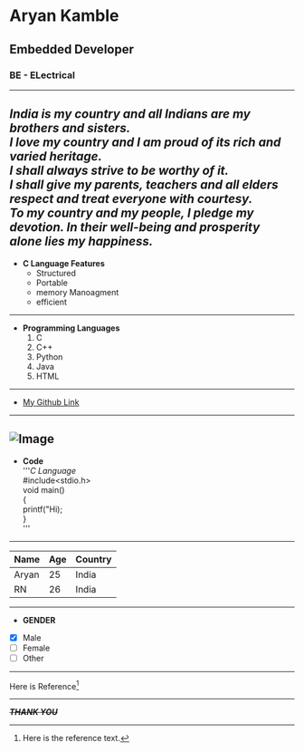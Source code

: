 # Aryan Kamble
## Embedded Developer
### BE - ELectrical  
---
***India*** _is my country and all_ ***Indians*** _are my brothers and sisters._   
*I love my country and I am proud of its rich and varied heritage.*  
*I shall always strive to be worthy of it.*  
*I shall give my parents, teachers and all elders respect and treat everyone with courtesy.*  
*To my country and my people, I pledge my devotion. In their well-being and prosperity alone lies my happiness.*  
---
* **C Language Features**
  - Structured
  - Portable
  - memory Manoagment
  - efficient
---
* **Programming Languages**
  1. C
  2. C++
  3. Python
  4. Java
  5. HTML
---

+ [My Github Link](https://github.com/Aryankamble99)

---  

![Image](https://t2.gstatic.com/licensed-image?q=tbn:ANd9GcT-DXgdLlZAxYiieSP26Fy1eGkdtCgKvFKMmZ0KXN3nrtqThfRIuz9XpNoo33bo0CXeKyxRSdPFrSFRjV4a)     
---  
* **Code**  
  '''_C Language_    
     #include<stdio.h>  
     void main()  
     {  
      printf("Hi);  
     }  
'''   
---  

| Name | Age | Country |
|------|-----|---------|
| Aryan| 25  |  India  |
| RN   | 26  | India   |

---  

* **GENDER**  
- [x] Male  
- [ ] Female  
- [ ] Other

---  
Here is Reference[^1]    

[^1]: Here is the reference text.  


---  
~~***THANK YOU***~~
